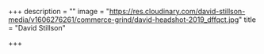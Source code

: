+++
description = ""
image = "https://res.cloudinary.com/david-stillson-media/v1606276261/commerce-grind/david-headshot-2019_dffqct.jpg"
title = "David Stillson"

+++
